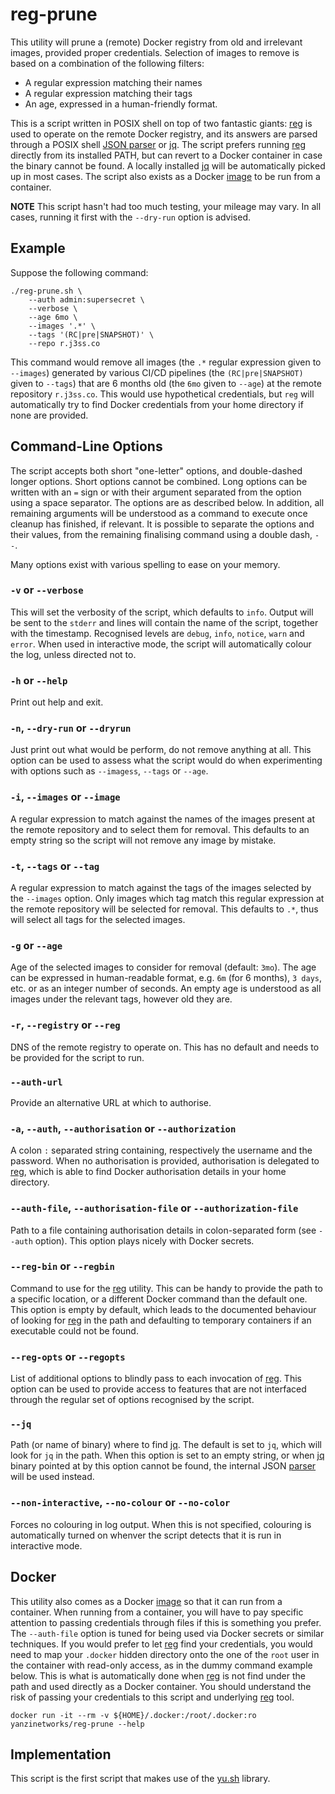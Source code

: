 # reg-prune

This utility will prune a (remote) Docker registry from old and irrelevant
images, provided proper credentials. Selection of images to remove is based on a
combination of the following filters:

+ A regular expression matching their names
+ A regular expression matching their tags
+ An age, expressed in a human-friendly format.

This is a script written in POSIX shell on top of two fantastic giants: [reg] is
used to operate on the remote Docker registry, and its answers are parsed
through a POSIX shell [JSON parser][JSON] or [jq]. The script prefers running
[reg] directly from its installed PATH, but can revert to a Docker container in
case the binary cannot be found. A locally installed [jq] will be automatically
picked up in most cases. The script also exists as a Docker [image][reg-prune]
to be run from a container.

  [reg]: https://github.com/genuinetools/reg
  [JSON]: https://github.com/rcrowley/json.sh
  [jq]: https://stedolan.github.io/jq/
  [reg-prune]: https://hub.docker.com/r/yanzinetworks/prune

**NOTE** This script hasn't had too much testing, your mileage may vary. In all
cases, running it first with the `--dry-run` option is advised.

## Example

Suppose the following command:

```shell
./reg-prune.sh \
    --auth admin:supersecret \
    --verbose \
    --age 6mo \
    --images '.*' \
    --tags '(RC|pre|SNAPSHOT)' \
    --repo r.j3ss.co
```

This command would remove all images (the `.*` regular expression given to
`--images`) generated by various CI/CD pipelines (the `(RC|pre|SNAPSHOT)` given
to `--tags`) that are 6 months old (the `6mo` given to `--age`) at the remote
repository `r.j3ss.co`. This would use hypothetical credentials, but `reg` will
automatically try to find Docker credentials from your home directory if none
are provided.

## Command-Line Options

The script accepts both short "one-letter" options, and double-dashed longer
options. Short options cannot be combined. Long options can be written with an
`=` sign or with their argument separated from the option using a space
separator. The options are as described below. In addition, all remaining
arguments will be understood as a command to execute once cleanup has finished,
if relevant. It is possible to separate the options and their values, from the
remaining finalising command using a double dash, `--`.

Many options exist with various spelling to ease on your memory.

### `-v` or `--verbose`

This will set the verbosity of the script, which defaults to `info`. Output will
be sent to the `stderr` and lines will contain the name of the script, together
with the timestamp. Recognised levels are `debug`, `info`, `notice`, `warn` and
`error`. When used in interactive mode, the script will automatically colour the
log, unless directed not to.

### `-h` or `--help`

Print out help and exit.

### `-n`, `--dry-run` or `--dryrun`

Just print out what would be perform, do not remove anything at all. This option
can be used to assess what the script would do when experimenting with options
such as `--imagess`, `--tags` or `--age`.

### `-i`, `--images` or `--image`

A regular expression to match against the names of the images present at the
remote repository and to select them for removal. This defaults to an empty
string so the script will not remove any image by mistake.

### `-t`, `--tags` or `--tag`

A regular expression to match against the tags of the images selected by the
`--images` option.  Only images which tag match this regular expression at the
remote repository will be selected for removal. This defaults to `.*`, thus will
select all tags for the selected images.

### `-g` or `--age`

Age of the selected images to consider for removal (default: `3mo`). The age can
be expressed in human-readable format, e.g. `6m` (for 6 months), `3 days`, etc.
or as an integer number of seconds. An empty age is understood as all images
under the relevant tags, however old they are.

### `-r`, `--registry` or `--reg`

DNS of the remote registry to operate on. This has no default and needs to be
provided for the script to run.

### `--auth-url`

Provide an alternative URL at which to authorise.

### `-a`, `--auth`, `--authorisation` or `--authorization`

A colon `:` separated string containing, respectively the username and the
password. When no authorisation is provided, authorisation is delegated to
[reg], which is able to find Docker authorisation details in your home
directory.

### `--auth-file`, `--authorisation-file` or `--authorization-file`

Path to a file containing authorisation details in colon-separated form (see
`--auth` option). This option plays nicely with Docker secrets.

### `--reg-bin` or `--regbin`

Command to use for the [reg] utility. This can be handy to provide the path to a
specific location, or a different Docker command than the default one. This
option is empty by default, which leads to the documented behaviour of looking
for [reg] in the path and defaulting to temporary containers if an executable
could not be found.

### `--reg-opts` or `--regopts`

List of additional options to blindly pass to each invocation of [reg]. This
option can be used to provide access to features that are not interfaced through
the regular set of options recognised by the script.

### `--jq`

Path (or name of binary) where to find [jq]. The default is set to `jq`, which
will look for `jq` in the path. When this option is set to an empty string, or
when [jq] binary pointed at by this option cannot be found, the internal JSON
[parser][JSON] will be used instead.

### `--non-interactive`, `--no-colour` or `--no-color`

Forces no colouring in log output. When this is not specified, colouring is
automatically turned on whenver the script detects that it is run in interactive
mode.

## Docker

This utility also comes as a Docker [image][reg-prune] so that it can run from a
container. When running from a container, you will have to pay specific
attention to passing credentials through files if this is something you prefer.
The `--auth-file` option is tuned for being used via Docker secrets or similar
techniques. If you would prefer to let [reg] find your credentials, you would
need to map your `.docker` hidden directory onto the one of the `root` user in
the container with read-only access, as in the dummy command example below. This
is what is automatically done when [reg] is not find under the path and used
directly as a Docker container. You should understand the risk of passing your
credentials to this script and underlying [reg] tool.

```shell
docker run -it --rm -v ${HOME}/.docker:/root/.docker:ro yanzinetworks/reg-prune --help
```

## Implementation

This script is the first script that makes use of the [yu.sh] library.

  [yu.sh]: https://github.com/YanziNetworks/yu.sh